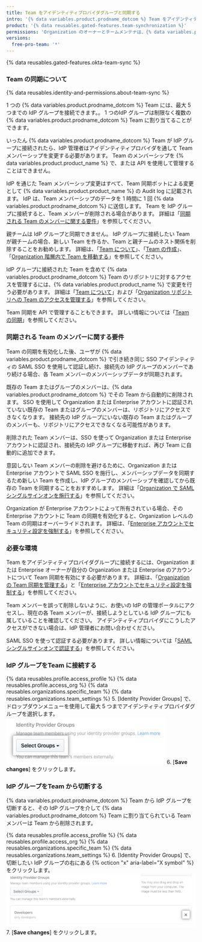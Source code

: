 ```yaml
---
title: Team をアイデンティティプロバイダグループと同期する
intro: '{% data variables.product.prodname_dotcom %} Team をアイデンティティプロバイダ (IdP) グループと同期して、Team メンバーを自動的に追加あるいは削除することができます。'
product: '{% data reusables.gated-features.team-synchronization %}'
permissions: 'Organization のオーナーとチームメンテナは、{% data variables.product.prodname_dotcom %} Team を IdP グループと同期することができます。'
versions:
  free-pro-team: '*'
---
```


{% data reusables.gated-features.okta-team-sync %}

### Team の同期について

{% data reusables.identity-and-permissions.about-team-sync %}

1 つの {% data variables.product.prodname_dotcom %} Team には、最大 5 つまでの IdP グループを接続できます。。 1 つのIdP グループは制限なく複数の {% data variables.product.prodname_dotcom %} Team に割り当てることができます。

いったん {% data variables.product.prodname_dotcom %} Team が IdP グループに接続されたら、IdP 管理者はアイデンティティプロバイダを通して Team メンバーシップを変更する必要があります。 Team のメンバーシップを {% data variables.product.product_name %} で、または API を使用して管理することはできません。

IdP を通じた Team メンバーシップ変更はすべて、Team 同期ボットによる変更として {% data variables.product.product_name %} の Audit log に記載されます。 IdP は、Team メンバーシップのデータを 1 時間に 1 回 {% data variables.product.prodname_dotcom %} に送信します。 Team を IdP グループに接続すると、Team メンバーが削除される場合があります。 詳細は「[同期される Team のメンバーに関する要件](#requirements-for-members-of-synchronized-teams)」を参照してください。

親チームは IdP グループと同期できません。 IdP グループに接続したい Team が親チームの場合、新しい Team を作るか、Team と親チームのネスト関係を削除することをお勧めします。 詳細は、「[Team について](/articles/about-teams#nested-teams)」、「[Team の作成](/github/setting-up-and-managing-organizations-and-teams/creating-a-team)」、「[Organization 階層内で Team を移動する](/articles/moving-a-team-in-your-organizations-hierarchy)」を参照してください。

IdP グループに接続された Team を含めて {% data variables.product.prodname_dotcom %} Team のリポジトリに対するアクセスを管理するには、{% data variables.product.product_name %} で変更を行う必要があります。 詳細は「[Team について](/articles/about-teams)」および「[Organization リポジトリへの Team のアクセスを管理する](/articles/managing-team-access-to-an-organization-repository)」を参照してください。

Team 同期を API で管理することもできます。 詳しい情報については「[Team の同期](/v3/teams/team_sync/)」を参照してください。

### 同期される Team のメンバーに関する要件

Team の同期を有効化した後、ユーザが {% data variables.product.prodname_dotcom %} で引き続き同じ SSO アイデンティティの SAML SSO を使用して認証し続け、接続先の IdP グループのメンバーであり続ける場合、各 Team メンバーのメンバーシップデータが同期されます。

既存の Team またはグループのメンバーは、{% data variables.product.prodname_dotcom %} でその Team から自動的に削除されます。 SSO を使用して Organization または Enterprise アカウントに認証されていない既存の Team またはグループのメンバーは、リポジトリにアクセスできなくなります。 接続先の IdP グループにいない既存の Team またはグループのメンバーも、リポジトリにアクセスできなくなる可能性があります。

削除された Team メンバーは、SSO を使って Organization または Enterprise アカウントに認証され、接続先の IdP グループに移動すれば、再び Team に自動的に追加できます。

意図しない Team メンバーの削除を避けるために、Organization または Enterprise アカウントで SAML SSO を施行し、メンバーシップデータを同期するため新しい Team を作成し、IdP グループのメンバーシップを確認してから既存の Team を同期することをおすすめします。 詳細は「[Organization で SAML シングルサインオンを施行する](/articles/enforcing-saml-single-sign-on-for-your-organization)」を参照してください。

Organization が Enterprise アカウントによって所有されている場合、その Enterprise アカウントに Team の同期を有効化すると、Organization レベルの Team の同期はオーバーライドされます。 詳細は、「[Enterprise アカウントでセキュリティ設定を強制する](/github/setting-up-and-managing-your-enterprise-account/enforcing-security-settings-in-your-enterprise-account#managing-team-synchronization-for-organizations-in-your-enterprise-account)」を参照してください。

### 必要な環境

Team をアイデンティティプロバイダグループに接続するには、Organization または Enterprise オーナーが自分の Organization または Enterprise のアカウントについて Team 同期を有効にする必要があります。 詳細は、「[Organization の Team 同期を管理する](/github/setting-up-and-managing-organizations-and-teams/managing-team-synchronization-for-your-organization)」と「[Enterprise アカウントでセキュリティ設定を強制する](/github/setting-up-and-managing-your-enterprise-account/enforcing-security-settings-in-your-enterprise-account#managing-team-synchronization-for-organizations-in-your-enterprise-account)」を参照してください。

Team メンバーを誤って削除しないように、お使いの IdP の管理ポータルにアクセスし、現在の各 Team メンバーが、接続しようとしている IdP グループにも属していることを確認してください。 アイデンティティプロバイダにこうしたアクセスができない場合は、IdP 管理者にお問い合わせください。

SAML SSO を使って認証する必要があります。 詳しい情報については「[SAMLシングルサインオンで認証する](/articles/authenticating-with-saml-single-sign-on)」を参照してください。

### IdP グループをTeam に接続する

{% data reusables.profile.access_profile %}
{% data reusables.profile.access_org %}
{% data reusables.organizations.specific_team %}
{% data reusables.organizations.team_settings %}
5. [Identity Provider Groups] で、ドロップダウンメニューを使用して最大 5 つまでアイデンティティプロバイダグループを選択します。 ![アイデンティティプロバイダグループを選択するドロップダウンメニュー](/assets/images/help/teams/choose-an-idp-group.png)
6. [**Save changes**] をクリックします。

### IdP グループをTeam から切断する

{% data variables.product.prodname_dotcom %} Team から IdP グループを切断すると、その IdP グループを介して {% data variables.product.prodname_dotcom %} Team に割り当てられている Team メンバーは Team から削除されます。

{% data reusables.profile.access_profile %}
{% data reusables.profile.access_org %}
{% data reusables.organizations.specific_team %}
{% data reusables.organizations.team_settings %}
6. [Identity Provider Groups] で、切断したい IdP グループの右にある {% octicon "x" aria-label="X symbol" %} をクリックします。 ![接続した IdP グループを GitHub team から選択解除する](/assets/images/help/teams/unselect-idp-group.png)
7. [**Save changes**] をクリックします。
